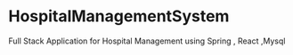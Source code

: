 # HospitalManagementSystem
Full Stack Application for Hospital Management using Spring , React ,Mysql
